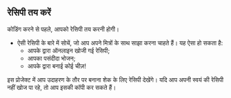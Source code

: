 ## रेसिपी तय करें

कोडिंग करने से पहले, आपको रेसिपी तय करनी होगी।



+ ऐसी रेसिपी के बारे में सोचें, जो आप अपने मित्रों के साथ साझा करना चाहते हैं। यह ऐसा हो सकता है:
	+ आपके द्वारा ऑनलाइन खोजी गई रेसिपी;
	+ आपका पसंदीदा भोजन;
	+ आपके द्वारा बनाई कोई चीज़!

इस प्रोजेक्ट में आप उदाहरण के तौर पर बनाना शेक के लिए रेसिपी देखेंगे। यदि आप अपनी स्वयं की रेसिपी नहीं खोज पा रहे, तो आप इसकी कॉपी कर सकते हैं।

